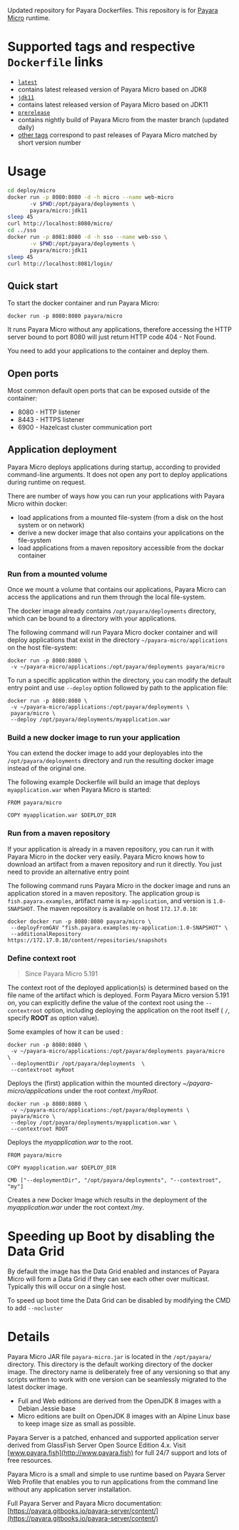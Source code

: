 Updated repository for Payara Dockerfiles. This repository is for [Payara Micro](http://www.payara.fish/payara_micro) runtime.

# Supported tags and respective `Dockerfile` links

-	[`latest`](https://github.com/payara/docker-payaramicro/blob/master/Dockerfile)
  - contains latest released version of Payara Micro based on JDK8
-	[`jdk11`](https://github.com/payara/docker-payaramicro/blob/jdk11/Dockerfile)
  - contains latest released version of Payara Micro based on JDK11
-	[`prerelease`](https://github.com/payara/docker-payaramicro/blob/prerelease/Dockerfile)
  - contains nightly build of Payara Micro from the master branch (updated daily)
-	[other tags](https://hub.docker.com/r/payara/micro/tags/) correspond to past releases of Payara Micro matched by short version number

# Usage

```bash
cd deploy/micro
docker run -p 8080:8080 -d -h micro --name web-micro
       -v $PWD:/opt/payara/deployments \
       payara/micro:jdk11
sleep 45
curl http://localhost:8080/micro/
cd ../sso
docker run -p 8081:8080 -d -h sso --name web-sso \
       -v $PWD:/opt/payara/deployments \
       payara/micro:jdk11
sleep 45
curl http://localhost:8081/login/
```

## Quick start

To start the docker container and run Payara Micro:

```
docker run -p 8080:8080 payara/micro
```

It runs Payara Micro without any applications, therefore accessing the HTTP server bound to port 8080 will just return HTTP code 404 - Not Found.

You need to add your applications to the container and deploy them.

## Open ports

Most common default open ports that can be exposed outside of the container:

 - 8080 - HTTP listener
 - 8443 - HTTPS listener
 - 6900 - Hazelcast cluster communication port

## Application deployment

Payara Micro deploys applications during startup, according to provided command-line arguments. It does not open any port to deploy applications during runtime on request.

There are number of ways how you can run your applications with Payara Micro within docker:

 - load applications from a mounted file-system (from a disk on the host system or on network)
 - derive a new docker image that also contains your applications on the file-system
 - load applications from a maven repository accessible from the dockar container

### Run from a mounted volume

Once we mount a volume that contains our applications, Payara Micro can access the applications and run them through the local file-system.

The docker image already contains `/opt/payara/deployments` directory, which can be bound to a directory with your applications.

The following command will run Payara Micro docker container and will deploy applications that exist in the directory `~/payara-micro/applications` on the host file-system:

```
docker run -p 8080:8080 \
 -v ~/payara-micro/applications:/opt/payara/deployments payara/micro
```

To run a specific application within the directory, you can modify the default entry point and use `--deploy` option followed by path to the application file:

```
docker run -p 8080:8080 \
 -v ~/payara-micro/applications:/opt/payara/deployments \
 payara/micro \
 --deploy /opt/payara/deployments/myapplication.war
```

### Build a new docker image to run your application

You can extend the docker image to add your deployables into the `/opt/payara/deployments` directory and run the resulting docker image instead of the original one.

The following example Dockerfile will build an image that deploys `myapplication.war` when Payara Micro is started:

```
FROM payara/micro

COPY myapplication.war $DEPLOY_DIR
```

### Run from a maven repository

If your application is already in a maven repository, you can run it with Payara Micro in the docker very easily. Payara Micro knows how to download an artifact from a maven repository and run it directly. You just need to provide an alternative entry point

The following command runs Payara Micro in the docker image and runs an application stored in a maven repository. The application group is `fish.payara.examples`, artifact name is `my-application`, and version is `1.0-SNAPSHOT`. The maven repository is available on host `172.17.0.10`:

```
docker docker run -p 8080:8080 payara/micro \
 --deployFromGAV "fish.payara.examples:my-application:1.0-SNAPSHOT" \
 --additionalRepository https://172.17.0.10/content/repositories/snapshots
```

### Define context root

> Since Payara Micro 5.191

The context root of the deployed application(s) is determined based on the file name of the artifact which is deployed. Form Payara Micro version 5.191 on, you can explicitly define the value of the context root using the `--contextroot` option, including deploying the application on the root itself ( `/`, specify **ROOT** as option value).  

Some examples of how it can be used :

```
docker run -p 8080:8080 \
 -v ~/payara-micro/applications:/opt/payara/deployments payara/micro  \
 --deploymentDir /opt/payara/deployments  \
 --contextroot myRoot
```

Deploys the (first) application within the mounted directory _~/payara-micro/applications_ under the root context _/myRoot_.

```
docker run -p 8080:8080 \
 -v ~/payara-micro/applications:/opt/payara/deployments \
 payara/micro \
 --deploy /opt/payara/deployments/myapplication.war \
 --contextroot ROOT
```

Deploys the _myapplication.war_ to the root.

```
FROM payara/micro

COPY myapplication.war $DEPLOY_DIR

CMD ["--deploymentDir", "/opt/payara/deployments", "--contextroot", "my"]
```

Creates a new Docker Image which results in the deployment of the _myapplication.war_ under the root context _/my_.

# Speeding up Boot by disabling the Data Grid

By default the image has the Data Grid enabled and instances of Payara Micro will form a Data Grid if they can see each other over multicast. Typically this will occur on a single host. 

To speed up boot time the Data Grid can be disabled by modifying the CMD to add `--nocluster`

# Details

Payara Micro JAR file `payara-micro.jar` is located in the `/opt/payara/` directory. This directory is the default working directory of the docker image. The directory name is deliberately free of any versioning so that any scripts written to work with one version can be seamlessly migrated to the latest docker image.

- Full and Web editions are derived from the OpenJDK 8 images with a Debian Jessie base
- Micro editions are built on OpenJDK 8 images with an Alpine Linux base to keep image size as small as possible.

Payara Server is a patched, enhanced and supported application server derived from GlassFish Server Open Source Edition 4.x. Visit [www.payara.fish](http://www.payara.fish) for full 24/7 support and lots of free resources.

Payara Micro is a small and simple to use runtime based on Payara Server Web Profile that enables you to run applications from the command line without any application server installation.

Full Payara Server and Payara Micro documentation: [https://payara.gitbooks.io/payara-server/content/](https://payara.gitbooks.io/payara-server/content/)

